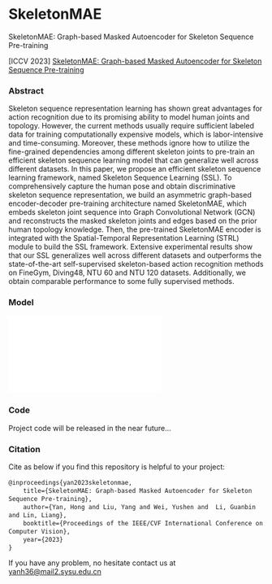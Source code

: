 # SkeletonMAE
SkeletonMAE: Graph-based Masked Autoencoder for Skeleton Sequence Pre-training

[ICCV 2023] [SkeletonMAE: Graph-based Masked Autoencoder for Skeleton Sequence Pre-training](https://arxiv.org/pdf/2307.08476.pdf)

### Abstract

Skeleton sequence representation learning has shown great advantages for action recognition due to its promising ability to model human joints and topology. However, the current methods usually require sufficient labeled data for training computationally expensive models, which is labor-intensive and time-consuming. Moreover, these methods ignore how to utilize the fine-grained dependencies among different skeleton joints to pre-train an efficient skeleton sequence learning model that can generalize well across different datasets. In this paper, we propose an efficient skeleton sequence learning framework, named Skeleton Sequence Learning (SSL). To comprehensively capture the human pose and obtain discriminative skeleton sequence representation, we build an asymmetric graph-based encoder-decoder pre-training architecture named SkeletonMAE, which embeds skeleton joint sequence into Graph Convolutional Network (GCN) and reconstructs the masked skeleton joints and edges based on the prior human topology knowledge. Then, the pre-trained SkeletonMAE encoder is integrated with the Spatial-Temporal Representation Learning (STRL) module to build the SSL framework. Extensive experimental results show that our SSL generalizes well across different datasets and outperforms the state-of-the-art self-supervised skeleton-based action recognition methods on FineGym, Diving48, NTU 60 and NTU 120 datasets. Additionally, we obtain comparable performance to some fully supervised methods. 

### Model

![](img/skeleton.pdf)

### Code
Project code will be released in the near future...

### Citation
Cite as below if you find this repository is helpful to your project:

```
@inproceedings{yan2023skeletonmae,
    title={SkeletonMAE: Graph-based Masked Autoencoder for Skeleton Sequence Pre-training},
    author={Yan, Hong and Liu, Yang and Wei, Yushen and  Li, Guanbin and Lin, Liang},
    booktitle={Proceedings of the IEEE/CVF International Conference on Computer Vision},
    year={2023}
}

```

If you have any problem, no hesitate contact us at yanh36@mail2.sysu.edu.cn
